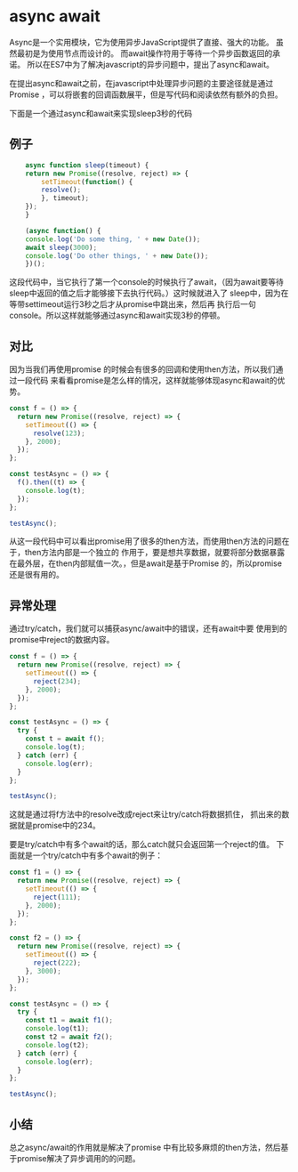 # async await

Async是一个实用模块，它为使用异步JavaScript提供了直接、强大的功能。
虽然最初是为使用节点而设计的。
而await操作符用于等待一个异步函数返回的承诺。
所以在ES7中为了解决javascript的异步问题中，提出了async和await。

在提出async和await之前，在javascript中处理异步问题的主要途径就是通过Promise
，可以将嵌套的回调函数展平，但是写代码和阅读依然有额外的负担。

下面是一个通过async和await来实现sleep3秒的代码
## 例子

```javascript
    async function sleep(timeout) {
    return new Promise((resolve, reject) => {
        setTimeout(function() {
        resolve();
        }, timeout);
    });
    }

    (async function() {
    console.log('Do some thing, ' + new Date());
    await sleep(3000);
    console.log('Do other things, ' + new Date());
    })();
```


这段代码中，当它执行了第一个console的时候执行了await，（因为await要等待
sleep中返回的值之后才能够接下去执行代码。）这时候就进入了
sleep中，因为在等带settimeout运行3秒之后才从promise中跳出来，然后再
执行后一句console。所以这样就能够通过async和await实现3秒的停顿。

## 对比

因为当我们再使用promise 的时候会有很多的回调和使用then方法，所以我们通过一段代码
来看看promise是怎么样的情况，这样就能够体现async和await的优势。
```javascript
const f = () => {
  return new Promise((resolve, reject) => {
    setTimeout(() => {
      resolve(123);
    }, 2000);
  });
};

const testAsync = () => {
  f().then((t) => {
    console.log(t);
  });
};

testAsync();
```
从这一段代码中可以看出promise用了很多的then方法，而使用then方法的问题在于，then方法内部是一个独立的
作用于，要是想共享数据，就要将部分数据暴露在最外层，在then内部赋值一次。，但是await是基于Promise
的，所以promise还是很有用的。

## 异常处理

通过try/catch，我们就可以捕获async/await中的错误，还有await中要
使用到的promise中reject的数据内容。
```javascript
const f = () => {
  return new Promise((resolve, reject) => {
    setTimeout(() => {
      reject(234);
    }, 2000);
  });
};

const testAsync = () => {
  try {
    const t = await f();
    console.log(t);
  } catch (err) {
    console.log(err);
  }
};

testAsync();
```
这就是通过将f方法中的resolve改成reject来让try/catch将数据抓住，
抓出来的数据就是promise中的234。

要是try/catch中有多个await的话，那么catch就只会返回第一个reject的值。
下面就是一个try/catch中有多个await的例子：
```javascript
const f1 = () => {
  return new Promise((resolve, reject) => {
    setTimeout(() => {
      reject(111);
    }, 2000);
  });
};

const f2 = () => {
  return new Promise((resolve, reject) => {
    setTimeout(() => {
      reject(222);
    }, 3000);
  });
};

const testAsync = () => {
  try {
    const t1 = await f1();
    console.log(t1);
    const t2 = await f2();
    console.log(t2);
  } catch (err) {
    console.log(err);
  }
};

testAsync();
```
## 小结
总之async/await的作用就是解决了promise
中有比较多麻烦的then方法，然后基于promise解决了异步调用的的问题。